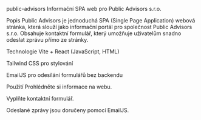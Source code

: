 public-advisors
Informační SPA web pro Public Advisors s.r.o.

Popis
Public Advisors je jednoduchá SPA (Single Page Application) webová stránka, která slouží jako informační portál pro společnost Public Advisors s.r.o. Obsahuje kontaktní formulář, který umožňuje uživatelům snadno odeslat zprávu přímo ze stránky.

Technologie
Vite + React (JavaScript, HTML)

Tailwind CSS pro stylování

EmailJS pro odesílání formulářů bez backendu

Použití
Prohlédněte si informace na webu.

Vyplňte kontaktní formulář.

Odeslané zprávy jsou doručeny pomocí EmailJS.

